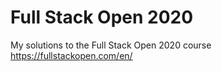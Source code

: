 # Full Stack Open 2020
My solutions to the Full Stack Open 2020 course https://fullstackopen.com/en/
